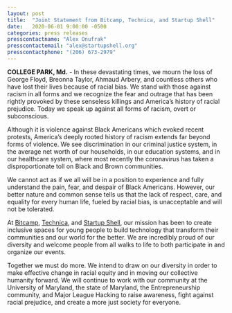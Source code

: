 ```yaml
---
layout: post
title:  "Joint Statement from Bitcamp, Technica, and Startup Shell"
date:   2020-06-01 9:00:00 -0500
categories: press releases
presscontactname: "Alex Onufrak"
presscontactemail: "alex@startupshell.org"
presscontactphone: "(206) 673-2979"
---
```


__COLLEGE PARK, Md.__ - In these devastating times, we mourn the loss of George Floyd, Breonna Taylor, Ahmaud Arbery, and countless others who have lost their lives because of racial bias. We stand with those against racism in all forms and we recognize the fear and outrage that has been rightly provoked by these senseless killings and America’s history of racial prejudice. Today we speak up against all forms of racism, overt or subconscious.

Although it is violence against Black Americans which evoked recent protests, America’s deeply rooted history of racism extends far beyond forms of violence. We see discrimination in our criminal justice system, in the average net worth of our households, in our education systems, and in our healthcare system, where most recently the coronavirus has taken a disproportionate toll on Black and Brown communities.

We cannot act as if we all will be in a position to experience and fully understand the pain, fear, and despair of Black Americans. However, our better nature and common sense tells us that the lack of respect, care, and equality for every human life, fueled by racial bias, is unacceptable and will not be tolerated.

At <a href="https://bit.camp">Bitcamp</a>, <a href="https://gotechnica.org">Technica</a>, and <a href="https://startupshell.org">Startup Shell</a>, our mission has been to create inclusive spaces for young people to build technology that transform their communities and our world for the better. We are incredibly proud of our diversity and welcome people from all walks to life to both participate in and organize our events.

Together we must do more. We intend to draw on our diversity in order to make effective change in racial equity and in moving our collective humanity forward. We will continue to work with our community at the University of Maryland, the state of Maryland, the Entrepreneurship community, and Major League Hacking to raise awareness, fight against racial prejudice, and create a more just society for everyone.